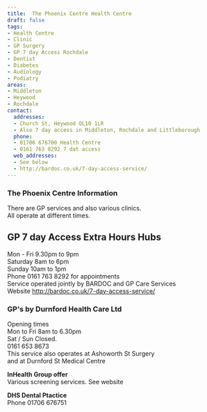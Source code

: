```yaml
---
title:  The Phoenix Centre Health Centre
draft: false
tags:
- Health Centre
- Clinic
- GP Surgery
- GP 7 day Access Rochdale
- Dentist
- Diabetes
- Audiology
- Podiatry
areas:
- Middleton
- Heywood
- Rochdale
contact:
  addresses:
  - Church St, Heywood OL10 1LR
  - Also 7 day access in Middleton, Rochdale and Littleborough
  phone:
  - 01706 676700 Health Centre
  - 0161 763 8292 7 dat access
  web_addresses:
  - See below
  - http://bardoc.co.uk/7-day-access-service/
---
```


### The Phoenix Centre Information  
There are GP services and also various clinics.   
All operate at different times.      

## GP 7 day Access Extra Hours Hubs   
Mon - Fri  9.30pm to 9pm   
Saturday 8am to 6pm   
Sunday   10am to 1pm   
Phone  0161 763 8292 for appointments   
Service operated jointly by BARDOC and GP Care Services   
Website  http://bardoc.co.uk/7-day-access-service/  

### GP's by Durnford Health Care Ltd  
Opening times   
Mon to Fri 8am to 6.30pm   
Sat / Sun  Closed.  
0161 653 8673   
This service also operates at Ashoworth St Surgery     
and at Durnford St Medical Centre   

**InHealth Group offer**   
Various screening services.  See website   

**DHS Dental Ptactice**   
Phone 01706 676751   
